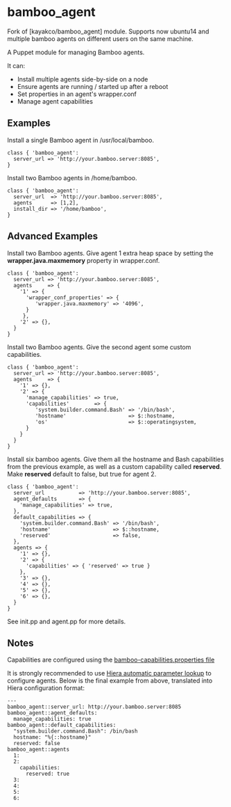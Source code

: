bamboo_agent
============

Fork of [kayakco/bamboo_agent] module. Supports now ubuntu14 and multiple 
bamboo agents on different users on the same machine. 

A Puppet module for managing Bamboo agents.

It can:

- Install multiple agents side-by-side on a node<br>
- Ensure agents are running / started up after a reboot<br>
- Set properties in an agent's wrapper.conf<br>
- Manage agent capabilities<br>


Examples
--------


Install a single Bamboo agent in /usr/local/bamboo.

    class { 'bamboo_agent':
      server_url => 'http://your.bamboo.server:8085',
    }


Install two Bamboo agents in /home/bamboo.

    class { 'bamboo_agent':
      server_url  => 'http://your.bamboo.server:8085',
      agents      => [1,2],
      install_dir => '/home/bamboo',
    }


Advanced Examples
-----------------

Install two Bamboo agents. Give agent 1 extra heap space by setting
the **wrapper.java.maxmemory** property in wrapper.conf.

    class { 'bamboo_agent':
      server_url => 'http://your.bamboo.server:8085',
      agents     => {
        '1' => {
          'wrapper_conf_properties' => {
             'wrapper.java.maxmemory' => '4096',
          }
         },
        '2' => {},
      }
    }

Install two Bamboo agents. Give the second agent some custom capabilities.

    class { 'bamboo_agent':
      server_url => 'http://your.bamboo.server:8085',
      agents     => {
        '1' => {},
        '2' => {
          'manage_capabilities' => true,
          'capabilities'        => {
             'system.builder.command.Bash' => '/bin/bash',
             'hostname'                    => $::hostname,
             'os'                          => $::operatingsystem,
          }
        }
      }
    }

Install six bamboo agents. Give them all the hostname and Bash
capabilities from the previous example, as well as a custom capability called
**reserved**. Make **reserved** default to false, but true for agent 2.

    class { 'bamboo_agent':
      server_url           => 'http://your.bamboo.server:8085',
      agent_defaults       => {
        'manage_capabilities' => true,
      },
      default_capabilities => {
        'system.builder.command.Bash' => '/bin/bash',
        'hostname'                    => $::hostname,
        'reserved'                    => false,
      },
      agents => {
        '1' => {},
        '2' => {
          'capabilities' => { 'reserved' => true }
        },
        '3' => {},
        '4' => {},
        '5' => {},
        '6' => {},
      }
    }

See init.pp and agent.pp for more details.

Notes
---------

Capabilities are configured using the [bamboo-capabilities.properties file](https://confluence.atlassian.com/display/BAMBOO/Configuring+remote+agent+capabilities+using+bamboo-capabilities.properties)<br>

It is strongly recommended to use [Hiera automatic parameter lookup](http://docs.puppetlabs.com/hiera/1/puppet.html#automatic-parameter-lookup) to configure agents. Below is the final example from above, translated into Hiera configuration format:

    ---
    bamboo_agent::server_url: http://your.bamboo.server:8085
    bamboo_agent::agent_defaults:
      manage_capabilities: true
    bamboo_agent::default_capabilities:
      "system.builder.command.Bash": /bin/bash
      hostname: "%{::hostname}"
      reserved: false
    bamboo_agent::agents
      1:
      2:
        capabilities:
          reserved: true
      3:
      4:
      5:
      6:


